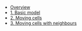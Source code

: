   * [Overview](Tutorial__ThreeDTutorial.md)
  * [1. Basic model](Tutorial__ThreeDTutorial_step1.md)
  * [2. Moving cells](Tutorial__ThreeDTutorial_step2.md)
  * [3. Moving cells with neighbours](Tutorial__ThreeDTutorial_step3.md)